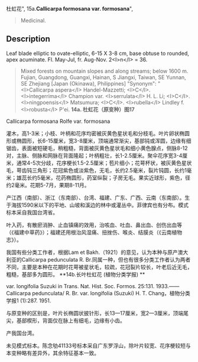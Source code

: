 杜虹花",
15a.**Callicarpa formosana var. formosana**",

> Medicinal.

## Description
Leaf blade elliptic to ovate-elliptic, 6-15 X   3-8 cm, base obtuse to rounded, apex acuminate. Fl. May-Jul, fr. Aug-Nov. 2&lt;I&gt;n&lt;/I&gt; = 36.

> Mixed forests on mountain slopes and along streams; below 1600 m. Fujian, Guangdong, Guangxi, Hainan, S Jiangxi, Taiwan, SE Yunnan, SE Zhejiang [Japan (Okinawa), Philippines]
  "Synonym": "&lt;I&gt;Callicarpa aspera&lt;/I&gt; Handel-Mazzetti; &lt;I&gt;C&lt;/I&gt;. &lt;I&gt;integerrima&lt;/I&gt; Champion var. &lt;I&gt;serrulata&lt;/I&gt; H. L. Li; &lt;I&gt;C&lt;/I&gt;. &lt;I&gt;ningpoensis&lt;/I&gt; Matsumura; &lt;I&gt;C&lt;/I&gt;. &lt;I&gt;rubella&lt;/I&gt; Lindley f. &lt;I&gt;robusta&lt;/I&gt; P'ei.
**14a. 杜虹花（原变种）图17**

Callicarpa formosana Rolfe var. formosana

灌木，高1-3米；小枝、叶柄和花序均密被灰黄色星状毛和分枝毛。叶片卵状椭圆形或椭圆形，长6-15厘米，宽3-8厘米，顶端通常渐尖，基部钝或浑圆，边缘有细锯齿，表面被短硬毛，稍粗糙，背面被灰黄色星状毛和细小黄色腺点，侧脉8-12对，主脉、侧脉和网脉在背面隆起；叶柄粗壮，长1-2.5厘米。聚伞花序宽3-4厘米，通常4-5次分歧，花序梗长1.5-2.5厘米；苞片细小；花萼杯状，被灰黄色星状毛，萼齿钝三角形；花冠紫色或淡紫色，无毛，长约2.5毫米，裂片钝圆，长约1毫米；雄蕊长约5毫米，花药椭圆形，药室纵裂；子房无毛。果实近球形，紫色，径约2毫米。花期5-7月，果期8-11月。

产江西（南部）、浙江（东南部）、台湾、福建、广东、广西、云南（东南部）。生于海拔1590米以下的平地、山坡和溪边的林中或灌丛中。菲律宾也有分布。模式标本采自我国台湾省。

叶入药，有散瘀消肿、止血镇痛的效用，治咳血、吐血、鼻出血、创伤出血等（《福建中草药》）；福建还用根治风湿痛、扭挫伤、喉炎、结膜炎（《云南植物志》）。

我国有些分类工作者，根据Lam et Bakh.（1921）的意见，认为本种与原产澳大利亚的Callicarpa pedunculata R. Br.同属一种，但也有很多分类工作者认为两者不同，主要是本种在花期时花萼被星状毛，较疏，花冠裂片较长，叶老后近无毛，粗糙，基部多为圆形。
**14b.长叶杜虹花 (植物分类学报)    **

var. longifolia Suzuki in Trans. Nat. Hist. Soc. Formos. 25:131. 1933.—— Callicarpa pedunculata/ R. Br. var. longifolia (Suzuki) H. T. Chang，植物分类学报1 (1):287. 1951.

与原变种的区别是，叶片长椭圆状披针形，长13—17厘米，宽2—3厘米，顶端尾尖，基部楔形，背面仅在脉上有细毛，边缘有小齿。

产我国台湾。

未见模式标本。陈念劬41133号标本采自广东罗浮山，除叶片较宽、花序梗较短与本变种略有差异外，其余特征基本一致。
